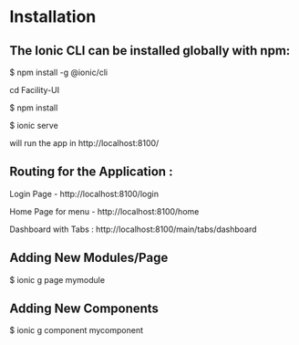 # Installation​
## The Ionic CLI can be installed globally with npm:

$ npm install -g @ionic/cli

cd Facility-UI

$ npm install

$ ionic serve
 
 will run the app in http://localhost:8100/


## Routing for the Application :
Login Page - 
http://localhost:8100/login

Home Page for menu - 
http://localhost:8100/home

Dashboard with Tabs : 
http://localhost:8100/main/tabs/dashboard

## Adding New Modules/Page
$ ionic g page mymodule

## Adding New Components
$ ionic g component mycomponent
